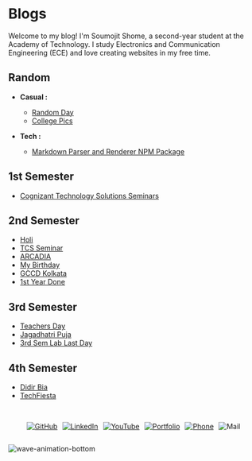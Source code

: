 # Blogs

Welcome to my blog! I'm Soumojit Shome, a second-year student at the Academy of Technology. I study Electronics and Communication Engineering (ECE) and love creating websites in my free time.

## Random
* **Casual :** 
    * [Random Day](/blogs/random/RandomDay/)
    * [College Pics](/blogs/random/CollegePics/)

* **Tech :**
    * [Markdown Parser and Renderer NPM Package](/blogs/random/markdown-parser-and-renderer-npm-package/)


## 1st Semester
<!-- * [First Day](/blogs/1stsem/FirstDayAot/) -->
* [Cognizant Technology Solutions Seminars](/blogs/1stsem/CognizantTechnologySolutionsSeminar/)

## 2nd Semester

* [Holi](/blogs/2ndsem/Holi/)
* [TCS Seminar](/blogs/2ndsem/TCSSeminar/)
* [ARCADIA](/blogs/2ndsem/ARCADIA/)
* [My Birthday](/blogs/2ndsem/MyBirthday/)
* [GCCD Kolkata](/blogs/2ndsem/GCCDKolkata/)
* [1st Year Done](/blogs/2ndsem/1stYearDone/)



## 3rd Semester
* [Teachers Day](/blogs/3rdsem/teachersday/)
* [Jagadhatri Puja](/blogs/3rdsem/jagadhatripuja/)
* [3rd Sem Lab Last Day](/blogs/3rdsem/3rd-sem-lab-last-day/)

## 4th Semester
* [Didir Bia](/blogs/4thsem/didirbia/)
* [TechFiesta](/blogs/4thsem/techfiesta/)


<br>

<div style="display: flex; justify-content: center; flex-wrap: wrap; gap: 10px;">
 
[![GitHub](/assets/badge/github-badge.svg)](https://github.com/Soumojitshome2023) 

[![LinkedIn](/assets/badge/linkedin-badge.svg)](https://www.linkedin.com/in/soumojit-shome-90a190241)
  
[![YouTube](/assets/badge/youtube-badge.svg)](https://youtube.com/@soumojitshome)

[![Portfolio](/assets/badge/Portfolio-badge.svg)](https://soumojitshome.vercel.app/)

[![Phone](/assets/badge/MyPhone-badge.svg)](https://api.whatsapp.com/send/?phone=9062300500&text=Heyy)

![Mail](/assets/badge/MyMail-badge.svg)
  
</div> 

![wave-animation-bottom](/assets/techstacksvg/wave-animation-bottom.svg)

<br>